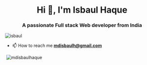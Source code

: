 <h1 align="center">Hi 👋, I'm Isbaul Haque</h1>
<h3 align="center">A passionate Full stack Web developer from India</h3>
<p align="left"> <img src="https://komarev.com/ghpvc/?username=mdisbaulhaque&color=blueviolet&style=for-the-badge" alt="isbaul" /> </p>

- 📫 How to reach me **mdisbaulh@gmail.com**

<p>&nbsp;<img align="center" src="https://github-readme-stats.vercel.app/api?username=mdisbaulhaque&show_icons=true&locale=en" alt="mdisbaulhaque" /></p>
